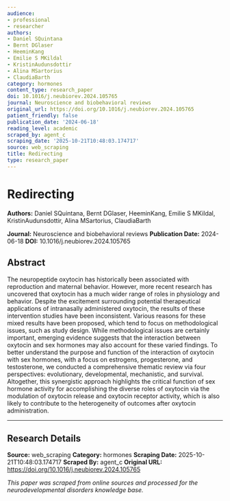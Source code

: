 ```yaml
---
audience:
- professional
- researcher
authors:
- Daniel SQuintana
- Bernt DGlaser
- HeeminKang
- Emilie S MKildal
- KristinAudunsdottir
- Alina MSartorius
- ClaudiaBarth
category: hormones
content_type: research_paper
doi: 10.1016/j.neubiorev.2024.105765
journal: Neuroscience and biobehavioral reviews
original_url: https://doi.org/10.1016/j.neubiorev.2024.105765
patient_friendly: false
publication_date: '2024-06-18'
reading_level: academic
scraped_by: agent_c
scraping_date: '2025-10-21T10:48:03.174717'
source: web_scraping
title: Redirecting
type: research_paper
---
```

# Redirecting

**Authors:** Daniel SQuintana, Bernt DGlaser, HeeminKang, Emilie S MKildal, KristinAudunsdottir, Alina MSartorius, ClaudiaBarth

**Journal:** Neuroscience and biobehavioral reviews
**Publication Date:** 2024-06-18
**DOI:** 10.1016/j.neubiorev.2024.105765

## Abstract

The neuropeptide oxytocin has historically been associated with reproduction and maternal behavior. However, more recent research has uncovered that oxytocin has a much wider range of roles in physiology and behavior. Despite the excitement surrounding potential therapeutical applications of intranasally administered oxytocin, the results of these intervention studies have been inconsistent. Various reasons for these mixed results have been proposed, which tend to focus on methodological issues, such as study design. While methodological issues are certainly important, emerging evidence suggests that the interaction between oxytocin and sex hormones may also account for these varied findings. To better understand the purpose and function of the interaction of oxytocin with sex hormones, with a focus on estrogens, progesterone, and testosterone, we conducted a comprehensive thematic review via four perspectives: evolutionary, developmental, mechanistic, and survival. Altogether, this synergistic approach highlights the critical function of sex hormone activity for accomplishing the diverse roles of oxytocin via the modulation of oxytocin release and oxytocin receptor activity, which is also likely to contribute to the heterogeneity of outcomes after oxytocin administration.

---

## Research Details

**Source:** web_scraping
**Category:** hormones
**Scraping Date:** 2025-10-21T10:48:03.174717
**Scraped By:** agent_c
**Original URL:** https://doi.org/10.1016/j.neubiorev.2024.105765

*This paper was scraped from online sources and processed for the neurodevelopmental disorders knowledge base.*